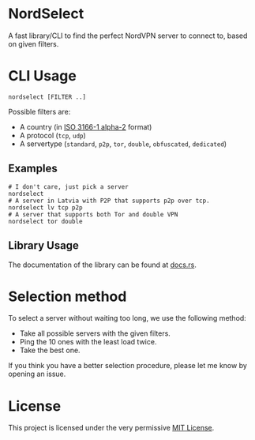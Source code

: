 # NordSelect

A fast library/CLI to find the perfect NordVPN server to connect to, based on given filters.

# CLI Usage

    nordselect [FILTER ..]

Possible filters are:
- A country (in [ISO 3166-1 alpha-2](//en.wikipedia.org/wiki/ISO_3166-1_alpha-2) format)
- A protocol (`tcp`, `udp`)
- A servertype (`standard`, `p2p`, `tor`, `double`, `obfuscated`, `dedicated`)

## Examples

    # I don't care, just pick a server
    nordselect
    # A server in Latvia with P2P that supports p2p over tcp.
    nordselect lv tcp p2p
    # A server that supports both Tor and double VPN
    nordselect tor double

## Library Usage

The documentation of the library can be found at [docs.rs](https://docs.rs/crate/nordselect/0.1.0).

# Selection method

To select a server without waiting too long, we use the following method:

- Take all possible servers with the given filters.
- Ping the 10 ones with the least load twice.
- Take the best one.

If you think you have a better selection procedure, please let me know by opening an issue.

# License

This project is licensed under the very permissive [MIT License](https://opensource.org/licenses/MIT).
